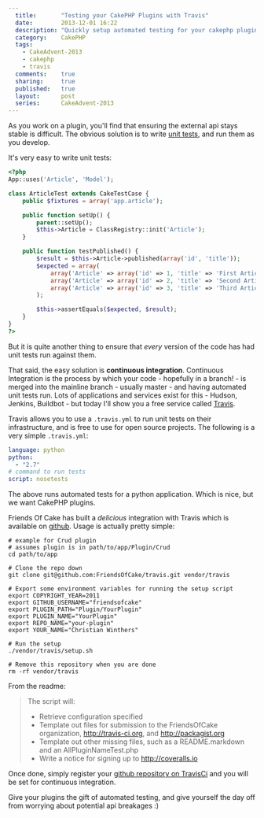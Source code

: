 ```yaml
---
  title:       "Testing your CakePHP Plugins with Travis"
  date:        2013-12-01 16:22
  description: "Quickly setup automated testing for your cakephp plugin code using Travis-Ci"
  category:    CakePHP
  tags:
    - CakeAdvent-2013
    - cakephp
    - travis
  comments:    true
  sharing:     true
  published:   true
  layout:      post
  series:      CakeAdvent-2013
---
```


As you work on a plugin, you'll find that ensuring the external api stays stable is difficult. The obvious solution is to write [unit tests](http://book.cakephp.org/2.0/en/development/testing.html), and run them as you develop.

It's very easy to write unit tests:


```php
<?php
App::uses('Article', 'Model');

class ArticleTest extends CakeTestCase {
    public $fixtures = array('app.article');

    public function setUp() {
        parent::setUp();
        $this->Article = ClassRegistry::init('Article');
    }

    public function testPublished() {
        $result = $this->Article->published(array('id', 'title'));
        $expected = array(
            array('Article' => array('id' => 1, 'title' => 'First Article')),
            array('Article' => array('id' => 2, 'title' => 'Second Article')),
            array('Article' => array('id' => 3, 'title' => 'Third Article'))
        );

        $this->assertEquals($expected, $result);
    }
}
?>
```

But it is quite another thing to ensure that *every* version of the code has had unit tests run against them.

That said, the easy solution is **continuous integration**. Continuous Integration is the process by which your code - hopefully in a branch! - is merged into the mainline branch - usually master - and having automated unit tests run. Lots of applications and services exist for this - Hudson, Jenkins, Buildbot - but today I'll show you a free service called [Travis](http://travis-ci.com/).

Travis allows you to use a `.travis.yml` to run unit tests on their infrastructure, and is free to use for open source projects. The following is a very simple `.travis.yml`:

```yaml
language: python
python:
  - "2.7"
# command to run tests
script: nosetests
```

The above runs automated tests for a python application. Which is nice, but we want CakePHP plugins.

Friends Of Cake has built a *delicious* integration with Travis which is available on [github](https://github.com/friendsofcake/travis). Usage is actually pretty simple:

```shell
# example for Crud plugin
# assumes plugin is in path/to/app/Plugin/Crud
cd path/to/app

# Clone the repo down
git clone git@github.com:FriendsOfCake/travis.git vendor/travis

# Export some environment variables for running the setup script
export COPYRIGHT_YEAR=2011
export GITHUB_USERNAME="friendsofcake"
export PLUGIN_PATH="Plugin/YourPlugin"
export PLUGIN_NAME="YourPlugin"
export REPO_NAME="your-plugin"
export YOUR_NAME="Christian Winthers"

# Run the setup
./vendor/travis/setup.sh

# Remove this repository when you are done
rm -rf vendor/travis
```

From the readme:

> The script will:
>
> - Retrieve configuration specified
> - Template out files for submission to the FriendsOfCake organization, http://travis-ci.org, and http://packagist.org
> - Template out other missing files, such as a README.markdown and an AllPluginNameTest.php
> - Write a notice for signing up to http://coveralls.io

Once done, simply register your [github repository on TravisCi](http://about.travis-ci.org/docs/user/getting-started/) and you will be set for continuous integration.

Give your plugins the gift of automated testing, and give yourself the day off from worrying about potential api breakages :)
